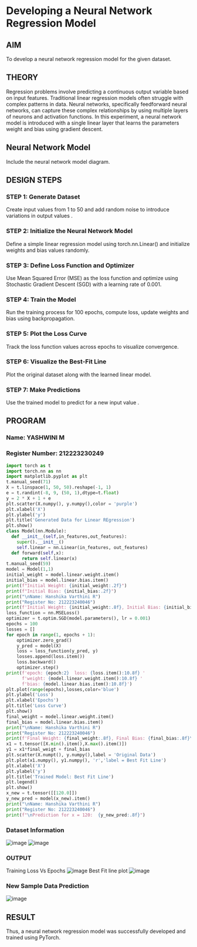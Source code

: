 # Developing a Neural Network Regression Model

## AIM
To develop a neural network regression model for the given dataset.

## THEORY
Regression problems involve predicting a continuous output variable based on input features. Traditional linear regression models often struggle with complex patterns in data. Neural networks, specifically feedforward neural networks, can capture these complex relationships by using multiple layers of neurons and activation functions. In this experiment, a neural network model is introduced with a single linear layer that learns the parameters weight and bias using gradient descent.

## Neural Network Model
Include the neural network model diagram.

## DESIGN STEPS
### STEP 1: Generate Dataset
Create input values  from 1 to 50 and add random noise to introduce variations in output values .
### STEP 2: Initialize the Neural Network Model
Define a simple linear regression model using torch.nn.Linear() and initialize weights and bias values randomly.
### STEP 3: Define Loss Function and Optimizer
Use Mean Squared Error (MSE) as the loss function and optimize using Stochastic Gradient Descent (SGD) with a learning rate of 0.001.
### STEP 4: Train the Model
Run the training process for 100 epochs, compute loss, update weights and bias using backpropagation.
### STEP 5: Plot the Loss Curve
Track the loss function values across epochs to visualize convergence.
### STEP 6: Visualize the Best-Fit Line
Plot the original dataset along with the learned linear model.
### STEP 7: Make Predictions
Use the trained model to predict  for a new input value .

## PROGRAM

### Name: YASHWINI M
### Register Number: 212223230249
```python
import torch as t
import torch.nn as nn
import matplotlib.pyplot as plt
t.manual_seed(71)
X = t.linspace(1, 50, 50).reshape(-1, 1)
e = t.randint(-8, 9, (50, 1),dtype=t.float)
y = 2 * X + 1 + e
plt.scatter(X.numpy(), y.numpy(),color = 'purple')
plt.xlabel('X')
plt.ylabel('y')
plt.title('Generated Data for Linear REgression')
plt.show()
class Model(nn.Module):
  def __init__(self,in_features,out_features):
    super().__init__()
    self.linear = nn.Linear(in_features, out_features)
  def forward(self,x):
      return self.linear(x)
t.manual_seed(59)
model = Model(1,1)
initial_weight = model.linear.weight.item()
initial_bias = model.linear.bias.item()
print(f"Initial Weight: {initial_weight:.2f}")
print(f"Initial Bias: {initial_bias:.2f}")
print("\nName: Hanshika Varthini R")
print("Register No: 212223240046")
print(f'Initial Weight: {initial_weight:.8f}, Initial Bias: {initial_bias:.8f}\n')
loss_function = nn.MSELoss()
optimizer = t.optim.SGD(model.parameters(), lr = 0.001)
epochs = 100
losses = []
for epoch in range(1, epochs + 1):
    optimizer.zero_grad()
    y_pred = model(X)
    loss = loss_function(y_pred, y)
    losses.append(loss.item())
    loss.backward()
    optimizer.step()
print(f'epoch: {epoch:2}  loss: {loss.item():10.8f} '
      f'weight: {model.linear.weight.item():10.8f} '
      f'bias: {model.linear.bias.item():10.8f}')
plt.plot(range(epochs),losses,color='blue')
plt.ylabel('Loss')
plt.xlabel('Epochs')
plt.title('Loss Curve')
plt.show()
final_weight = model.linear.weight.item()
final_bias = model.linear.bias.item()
print("\nName: Hanshika Varthini R")
print("Register No: 212223240046")
print(f'Final Weight: {final_weight:.8f}, Final Bias: {final_bias:.8f}\n')
x1 = t.tensor([X.min().item(),X.max().item()])
y1 = x1*final_weigt + final_bias
plt.scatter(X.numpt(), y.numpy(),label = 'Original Data')
plt.plot(x1.numpy(), y1.numpy(), 'r','label = Best Fit Line')
plt.xlabel('X')
plt.ylabel('y')
plt.title('Trained Model: Best Fit Line')
plt.legend()
plt.show()
x_new = t.tensor([[120.0]])
y_new_pred = model(x_new).item()
print("\nName: Hanshika Varthini R")
print("Register No: 212223240046")
print(f"\nPrediction for x = 120:  {y_new_pred:.8f}")
```

### Dataset Information
![image](https://github.com/user-attachments/assets/c670c971-1201-45dd-8af1-4fe7aad5bd63)
![image](https://github.com/user-attachments/assets/008abf79-59b8-4a0f-81ad-fc57109e2486)
### OUTPUT
Training Loss Vs Epochs
![image](https://github.com/user-attachments/assets/209848d6-24c0-442d-8483-d02d48485125)
Best Fit line plot
![image](https://github.com/user-attachments/assets/049ecea2-b0ee-405b-ae15-acefb8ca0439)
### New Sample Data Prediction
![image](https://github.com/user-attachments/assets/4beab567-debd-452e-a449-37ef407b74ab)

## RESULT
Thus, a neural network regression model was successfully developed and trained using PyTorch.
